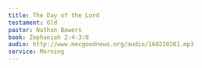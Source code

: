 ```yaml
---
title: The Day of the Lord
testament: Old
pastor: Nathan Bowers
book: Zephaniah 2:4-3:8
audio: http://www.mecgoodnews.org/audio/160220201.mp3
service: Morning
---
```


